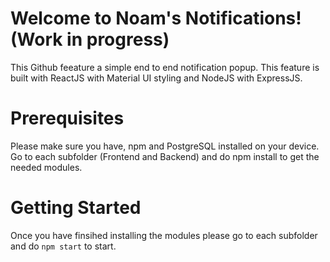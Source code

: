 # Welcome to Noam's Notifications! (Work in progress)

This Github feeature a simple end to end notification popup. This feature is built with ReactJS with Material UI styling and NodeJS with ExpressJS.


# Prerequisites

Please make sure you have, npm and PostgreSQL installed on your device.
Go to each subfolder (Frontend and Backend) and do npm install to get the needed modules.

# Getting Started

Once you have finsihed installing the modules please go to each subfolder and do `npm start`
to start.
